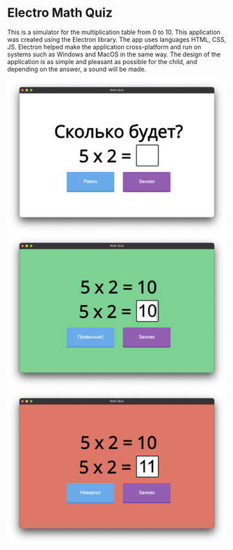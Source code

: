 # Electro Math Quiz

This is a simulator for the multiplication table from 0 to 10.
This application was created using the Electron library. The app uses languages HTML, CSS, JS. 
Electron helped make the application cross-platform and run on systems such as Windows and MacOS in the same way.
The design of the application is as simple and pleasant as possible for the child, and depending on the answer, a sound will be made.

![alt text](screen_open.png "Open screen")
![alt text](screen_correct.png "Correct screen")
![alt text](screen_error.png "Error screen")
